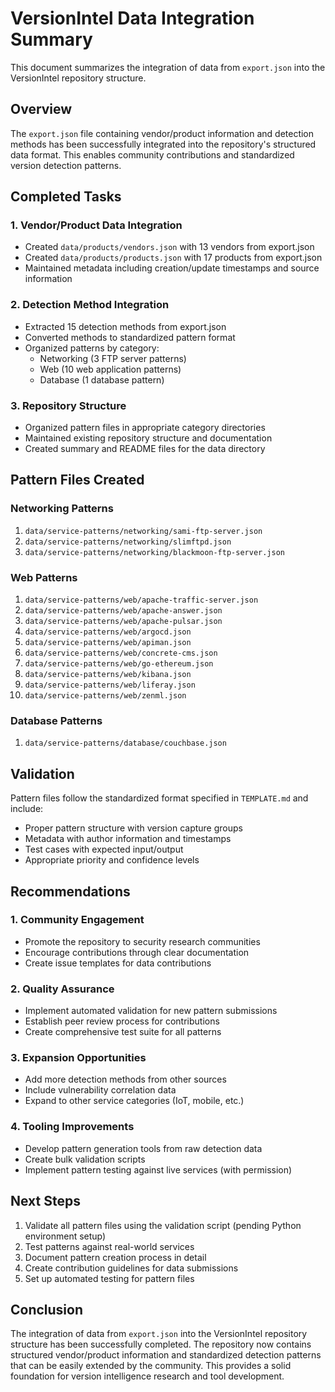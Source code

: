 # VersionIntel Data Integration Summary

This document summarizes the integration of data from `export.json` into the VersionIntel repository structure.

## Overview

The `export.json` file containing vendor/product information and detection methods has been successfully integrated into the repository's structured data format. This enables community contributions and standardized version detection patterns.

## Completed Tasks

### 1. Vendor/Product Data Integration
- Created `data/products/vendors.json` with 13 vendors from export.json
- Created `data/products/products.json` with 17 products from export.json
- Maintained metadata including creation/update timestamps and source information

### 2. Detection Method Integration
- Extracted 15 detection methods from export.json
- Converted methods to standardized pattern format
- Organized patterns by category:
  - Networking (3 FTP server patterns)
  - Web (10 web application patterns)
  - Database (1 database pattern)

### 3. Repository Structure
- Organized pattern files in appropriate category directories
- Maintained existing repository structure and documentation
- Created summary and README files for the data directory

## Pattern Files Created

### Networking Patterns
1. `data/service-patterns/networking/sami-ftp-server.json`
2. `data/service-patterns/networking/slimftpd.json`
3. `data/service-patterns/networking/blackmoon-ftp-server.json`

### Web Patterns
1. `data/service-patterns/web/apache-traffic-server.json`
2. `data/service-patterns/web/apache-answer.json`
3. `data/service-patterns/web/apache-pulsar.json`
4. `data/service-patterns/web/argocd.json`
5. `data/service-patterns/web/apiman.json`
6. `data/service-patterns/web/concrete-cms.json`
7. `data/service-patterns/web/go-ethereum.json`
8. `data/service-patterns/web/kibana.json`
9. `data/service-patterns/web/liferay.json`
10. `data/service-patterns/web/zenml.json`

### Database Patterns
1. `data/service-patterns/database/couchbase.json`

## Validation

Pattern files follow the standardized format specified in `TEMPLATE.md` and include:
- Proper pattern structure with version capture groups
- Metadata with author information and timestamps
- Test cases with expected input/output
- Appropriate priority and confidence levels

## Recommendations

### 1. Community Engagement
- Promote the repository to security research communities
- Encourage contributions through clear documentation
- Create issue templates for data contributions

### 2. Quality Assurance
- Implement automated validation for new pattern submissions
- Establish peer review process for contributions
- Create comprehensive test suite for all patterns

### 3. Expansion Opportunities
- Add more detection methods from other sources
- Include vulnerability correlation data
- Expand to other service categories (IoT, mobile, etc.)

### 4. Tooling Improvements
- Develop pattern generation tools from raw detection data
- Create bulk validation scripts
- Implement pattern testing against live services (with permission)

## Next Steps

1. Validate all pattern files using the validation script (pending Python environment setup)
2. Test patterns against real-world services
3. Document pattern creation process in detail
4. Create contribution guidelines for data submissions
5. Set up automated testing for pattern files

## Conclusion

The integration of data from `export.json` into the VersionIntel repository structure has been successfully completed. The repository now contains structured vendor/product information and standardized detection patterns that can be easily extended by the community. This provides a solid foundation for version intelligence research and tool development.